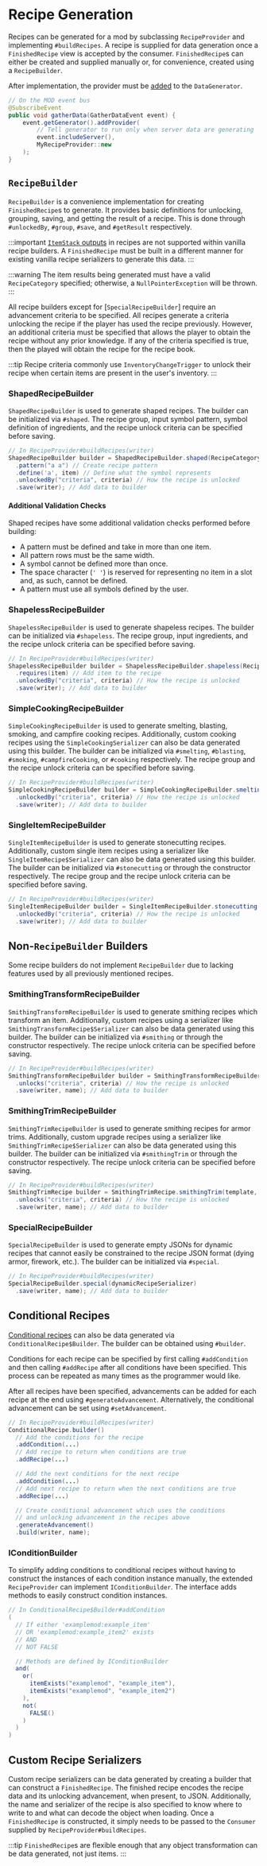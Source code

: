 Recipe Generation
=================

Recipes can be generated for a mod by subclassing `RecipeProvider` and implementing `#buildRecipes`. A recipe is supplied for data generation once a `FinishedRecipe` view is accepted by the consumer. `FinishedRecipe`s can either be created and supplied manually or, for convenience, created using a `RecipeBuilder`.

After implementation, the provider must be [added][datagen] to the `DataGenerator`.

```java
// On the MOD event bus
@SubscribeEvent
public void gatherData(GatherDataEvent event) {
    event.getGenerator().addProvider(
        // Tell generator to run only when server data are generating
        event.includeServer(),
        MyRecipeProvider::new
    );
}
```

`RecipeBuilder`
---------------

`RecipeBuilder` is a convenience implementation for creating `FinishedRecipe`s to generate. It provides basic definitions for unlocking, grouping, saving, and getting the result of a recipe. This is done through `#unlockedBy`, `#group`, `#save`, and `#getResult` respectively.

:::important
[`ItemStack` outputs][stack] in recipes are not supported within vanilla recipe builders. A `FinishedRecipe` must be built in a different manner for existing vanilla recipe serializers to generate this data.
:::

:::warning
The item results being generated must have a valid `RecipeCategory` specified; otherwise, a `NullPointerException` will be thrown.
:::

All recipe builders except for [`SpecialRecipeBuilder`] require an advancement criteria to be specified. All recipes generate a criteria unlocking the recipe if the player has used the recipe previously. However, an additional criteria must be specified that allows the player to obtain the recipe without any prior knowledge. If any of the criteria specified is true, then the played will obtain the recipe for the recipe book.

:::tip
Recipe criteria commonly use `InventoryChangeTrigger` to unlock their recipe when certain items are present in the user's inventory.
:::

### ShapedRecipeBuilder

`ShapedRecipeBuilder` is used to generate shaped recipes. The builder can be initialized via `#shaped`. The recipe group, input symbol pattern, symbol definition of ingredients, and the recipe unlock criteria can be specified before saving.

```java
// In RecipeProvider#buildRecipes(writer)
ShapedRecipeBuilder builder = ShapedRecipeBuilder.shaped(RecipeCategory.MISC, result)
  .pattern("a a") // Create recipe pattern
  .define('a', item) // Define what the symbol represents
  .unlockedBy("criteria", criteria) // How the recipe is unlocked
  .save(writer); // Add data to builder
```

#### Additional Validation Checks

Shaped recipes have some additional validation checks performed before building:

* A pattern must be defined and take in more than one item.
* All pattern rows must be the same width.
* A symbol cannot be defined more than once.
* The space character (`' '`) is reserved for representing no item in a slot and, as such, cannot be defined.
* A pattern must use all symbols defined by the user.

### ShapelessRecipeBuilder

`ShapelessRecipeBuilder` is used to generate shapeless recipes. The builder can be initialized via `#shapeless`. The recipe group, input ingredients, and the recipe unlock criteria can be specified before saving.

```java
// In RecipeProvider#buildRecipes(writer)
ShapelessRecipeBuilder builder = ShapelessRecipeBuilder.shapeless(RecipeCategory.MISC, result)
  .requires(item) // Add item to the recipe
  .unlockedBy("criteria", criteria) // How the recipe is unlocked
  .save(writer); // Add data to builder
```

### SimpleCookingRecipeBuilder

`SimpleCookingRecipeBuilder` is used to generate smelting, blasting, smoking, and campfire cooking recipes. Additionally, custom cooking recipes using the `SimpleCookingSerializer` can also be data generated using this builder. The builder can be initialized via `#smelting`, `#blasting`, `#smoking`, `#campfireCooking`, or `#cooking` respectively. The recipe group and the recipe unlock criteria can be specified before saving.

```java
// In RecipeProvider#buildRecipes(writer)
SimpleCookingRecipeBuilder builder = SimpleCookingRecipeBuilder.smelting(input, RecipeCategory.MISC, result, experience, cookingTime)
  .unlockedBy("criteria", criteria) // How the recipe is unlocked 
  .save(writer); // Add data to builder
```

### SingleItemRecipeBuilder

`SingleItemRecipeBuilder` is used to generate stonecutting recipes. Additionally, custom single item recipes using a serializer like `SingleItemRecipe$Serializer` can also be data generated using this builder. The builder can be initialized via `#stonecutting` or through the constructor respectively. The recipe group and the recipe unlock criteria can be specified before saving.

```java
// In RecipeProvider#buildRecipes(writer)
SingleItemRecipeBuilder builder = SingleItemRecipeBuilder.stonecutting(input, RecipeCategory.MISC, result)
  .unlockedBy("criteria", criteria) // How the recipe is unlocked
  .save(writer); // Add data to builder
```

Non-`RecipeBuilder` Builders
----------------------------

Some recipe builders do not implement `RecipeBuilder` due to lacking features used by all previously mentioned recipes.

### SmithingTransformRecipeBuilder

`SmithingTransformRecipeBuilder` is used to generate smithing recipes which transform an item. Additionally, custom recipes using a serializer like `SmithingTransformRecipe$Serializer` can also be data generated using this builder. The builder can be initialized via `#smithing` or through the constructor respectively. The recipe unlock criteria can be specified before saving.

```java
// In RecipeProvider#buildRecipes(writer)
SmithingTransformRecipeBuilder builder = SmithingTransformRecipeBuilder.smithing(template, base, addition, RecipeCategory.MISC, result)
  .unlocks("criteria", criteria) // How the recipe is unlocked
  .save(writer, name); // Add data to builder
```

### SmithingTrimRecipeBuilder

`SmithingTrimRecipeBuilder` is used to generate smithing recipes for armor trims. Additionally, custom upgrade recipes using a serializer like `SmithingTrimRecipe$Serializer` can also be data generated using this builder. The builder can be initialized via `#smithingTrim` or through the constructor respectively. The recipe unlock criteria can be specified before saving.

```java
// In RecipeProvider#buildRecipes(writer)
SmithingTrimRecipe builder = SmithingTrimRecipe.smithingTrim(template, base, addition, RecipeCategory.MISC)
  .unlocks("criteria", criteria) // How the recipe is unlocked
  .save(writer, name); // Add data to builder
```

### SpecialRecipeBuilder

`SpecialRecipeBuilder` is used to generate empty JSONs for dynamic recipes that cannot easily be constrained to the recipe JSON format (dying armor, firework, etc.). The builder can be initialized via `#special`.

```java
// In RecipeProvider#buildRecipes(writer)
SpecialRecipeBuilder.special(dynamicRecipeSerializer)
  .save(writer, name); // Add data to builder
```

Conditional Recipes
-------------------

[Conditional recipes][conditional] can also be data generated via `ConditionalRecipe$Builder`. The builder can be obtained using `#builder`.

Conditions for each recipe can be specified by first calling `#addCondition` and then calling `#addRecipe` after all conditions have been specified. This process can be repeated as many times as the programmer would like.

After all recipes have been specified, advancements can be added for each recipe at the end using `#generateAdvancement`. Alternatively, the conditional advancement can be set using `#setAdvancement`.

```java
// In RecipeProvider#buildRecipes(writer)
ConditionalRecipe.builder()
  // Add the conditions for the recipe
  .addCondition(...)
  // Add recipe to return when conditions are true
  .addRecipe(...)

  // Add the next conditions for the next recipe
  .addCondition(...)
  // Add next recipe to return when the next conditions are true
  .addRecipe(...)

  // Create conditional advancement which uses the conditions
  // and unlocking advancement in the recipes above
  .generateAdvancement()
  .build(writer, name);
```

### IConditionBuilder

To simplify adding conditions to conditional recipes without having to construct the instances of each condition instance manually, the extended `RecipeProvider` can implement `IConditionBuilder`. The interface adds methods to easily construct condition instances.

```java
// In ConditionalRecipe$Builder#addCondition
(
  // If either 'examplemod:example_item'
  // OR 'examplemod:example_item2' exists
  // AND
  // NOT FALSE

  // Methods are defined by IConditionBuilder
  and( 
    or(
      itemExists("examplemod", "example_item"),
      itemExists("examplemod", "example_item2")
    ),
    not(
      FALSE()
    )
  )
)
```

Custom Recipe Serializers
-------------------------

Custom recipe serializers can be data generated by creating a builder that can construct a `FinishedRecipe`. The finished recipe encodes the recipe data and its unlocking advancement, when present, to JSON. Additionally, the name and serializer of the recipe is also specified to know where to write to and what can decode the object when loading. Once a `FinishedRecipe` is constructed, it simply needs to be passed to the `Consumer` supplied by `RecipeProvider#buildRecipes`.

:::tip
`FinishedRecipe`s are flexible enough that any object transformation can be data generated, not just items.
:::

[datagen]: ../index.md#data-providers
[ingredients]: ../../resources/server/recipes/ingredients.md#forge-types
[stack]: ../../resources/server/recipes/index.md#recipe-itemstack-result
[conditional]: ../../resources/server/conditional.md
[special]: #specialrecipebuilder
